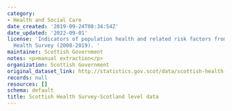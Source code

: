 ```yaml
---
category:
- Health and Social Care
date_created: '2019-09-24T08:34:54Z'
date_updated: '2022-09-01'
license: 'Indicators of population health and related risk factors from the Scottish
  Health Survey (2008-2019). '
maintainer: Scottish Government
notes: <p>manual extraction</p>
organization: Scottish Government
original_dataset_link: http://statistics.gov.scot/data/scottish-health-survey-scotland-level-data
records: null
resources: []
schema: default
title: Scottish Health Survey-Scotland level data
---
```

